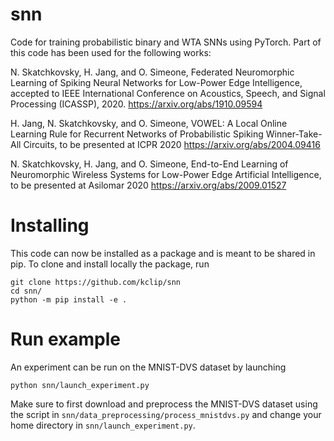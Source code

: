 # snn
Code for training probabilistic binary and WTA SNNs using PyTorch.
Part of this code has been used for the following works:

N. Skatchkovsky, H. Jang, and O. Simeone, Federated Neuromorphic Learning of Spiking Neural Networks for Low-Power Edge Intelligence, accepted to IEEE International Conference on Acoustics, Speech, and Signal Processing (ICASSP), 2020.
https://arxiv.org/abs/1910.09594

H. Jang, N. Skatchkovsky, and O. Simeone, VOWEL: A Local Online Learning Rule for Recurrent Networks of Probabilistic Spiking Winner-Take-All Circuits, to be presented at ICPR 2020
https://arxiv.org/abs/2004.09416

N. Skatchkovsky, H. Jang, and O. Simeone, End-to-End Learning of Neuromorphic Wireless Systems for Low-Power Edge Artificial Intelligence, to be presented at Asilomar 2020
https://arxiv.org/abs/2009.01527

# Installing 
This code can now be installed as a package and is meant to be shared in pip.
To clone and install locally the package, run 
~~~
git clone https://github.com/kclip/snn 
cd snn/ 
python -m pip install -e . 
~~~

# Run example
An experiment can be run on the MNIST-DVS dataset by launching

`python snn/launch_experiment.py`

Make sure to first download and preprocess the MNIST-DVS dataset using the script in `snn/data_preprocessing/process_mnistdvs.py` and change your home directory in `snn/launch_experiment.py`.
